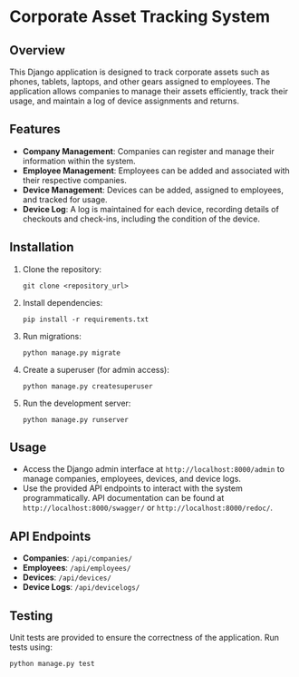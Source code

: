 # Corporate Asset Tracking System

## Overview
This Django application is designed to track corporate assets such as phones, tablets, laptops, and other gears assigned to employees. The application allows companies to manage their assets efficiently, track their usage, and maintain a log of device assignments and returns.

## Features
- **Company Management**: Companies can register and manage their information within the system.
- **Employee Management**: Employees can be added and associated with their respective companies.
- **Device Management**: Devices can be added, assigned to employees, and tracked for usage.
- **Device Log**: A log is maintained for each device, recording details of checkouts and check-ins, including the condition of the device.

## Installation
1. Clone the repository:
   ```
   git clone <repository_url>
   ```
2. Install dependencies:
   ```
   pip install -r requirements.txt
   ```
3. Run migrations:
   ```
   python manage.py migrate
   ```
4. Create a superuser (for admin access):
   ```
   python manage.py createsuperuser
   ```
5. Run the development server:
   ```
   python manage.py runserver
   ```

## Usage
- Access the Django admin interface at `http://localhost:8000/admin` to manage companies, employees, devices, and device logs.
- Use the provided API endpoints to interact with the system programmatically. API documentation can be found at `http://localhost:8000/swagger/` or `http://localhost:8000/redoc/`.

## API Endpoints
- **Companies**: `/api/companies/`
- **Employees**: `/api/employees/`
- **Devices**: `/api/devices/`
- **Device Logs**: `/api/devicelogs/`

## Testing
Unit tests are provided to ensure the correctness of the application. Run tests using:
```
python manage.py test
```

